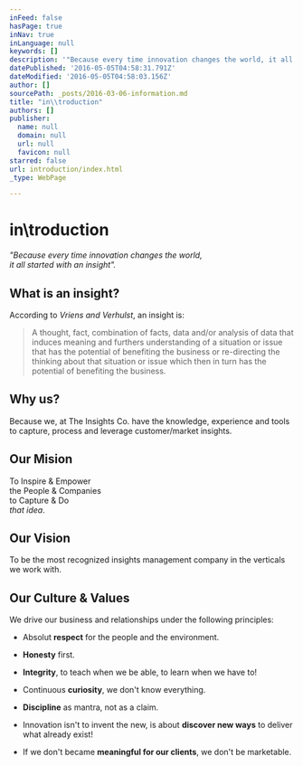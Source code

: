 ```yaml
---
inFeed: false
hasPage: true
inNav: true
inLanguage: null
keywords: []
description: '"Because every time innovation changes the world, it all started with an insight".'
datePublished: '2016-05-05T04:58:31.791Z'
dateModified: '2016-05-05T04:58:03.156Z'
author: []
sourcePath: _posts/2016-03-06-information.md
title: "in\\troduction"
authors: []
publisher:
  name: null
  domain: null
  url: null
  favicon: null
starred: false
url: introduction/index.html
_type: WebPage

---
```

# in\\troduction

_"Because every time innovation changes the world,  
it all started with an insight"._

## What is an insight?

According to _Vriens and Verhulst_, an insight is:

> A thought, fact, combination of facts, data and/or analysis of data that induces meaning and furthers understanding of a situation or issue that has the potential of benefiting the business or re-directing the thinking about that situation or issue which then in turn has the potential of benefiting the business.

## 

## Why us?

Because we, at The Insights Co. have the knowledge, experience and tools to capture, process and leverage customer/market insights.

## Our Mision

To Inspire & Empower  
the People & Companies  
to Capture & Do  
_that idea_.

## Our Vision

To be the most recognized insights management company in the verticals we work with.

## Our Culture & Values

We drive our business and relationships under the following principles:

* Absolut **respect** for the people and the environment.

* **Honesty** first.

* **Integrity**, to teach when we be able, to learn when we have to!

* Continuous **curiosity**, we don't know everything.

* **Discipline** as mantra, not as a claim.

* Innovation isn't to invent the new, is about **discover new ways** to deliver what already exist!

* If we don't became **meaningful for our clients**, we don't be marketable.